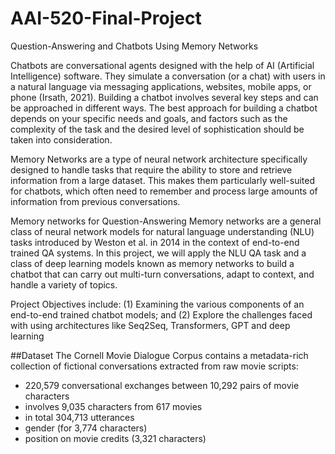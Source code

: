 # AAI-520-Final-Project
Question-Answering and Chatbots Using Memory Networks

Chatbots are conversational agents  designed with the help of AI (Artificial Intelligence) software. They simulate a conversation (or a chat) with users in a natural language via messaging applications, websites, mobile apps, or phone (Irsath, 2021). Building a chatbot involves several key steps and can be approached in different ways. The best approach for building a chatbot depends on your specific needs and goals, and factors such as the complexity of the task and the desired level of sophistication should be taken into consideration. 

Memory Networks are a type of neural network architecture specifically designed to handle tasks that require the ability to store and retrieve information from a large dataset. This makes them particularly well-suited for chatbots, which often need to remember and process large amounts of information from previous conversations. 

Memory networks for Question-Answering Memory networks are a general class of neural network models for natural language understanding (NLU) tasks introduced by Weston et al. in 2014 in the context of end-to-end trained QA systems. In this project, we will apply the NLU QA task and a class of deep learning models known as memory networks to build a chatbot that can carry out multi-turn conversations, adapt to context, and handle a variety of topics.

Project Objectives include: (1) Examining the various components of an end-to-end trained chatbot models; and (2) Explore the challenges faced with using architectures like Seq2Seq, Transformers, GPT and deep learning

##Dataset
The Cornell Movie Dialogue Corpus contains a metadata-rich collection of fictional conversations extracted from raw movie scripts: 
- 220,579 conversational exchanges between 10,292 pairs of movie characters
- involves 9,035 characters from 617 movies
- in total 304,713 utterances
- gender (for 3,774 characters)
- position on movie credits (3,321 characters)
